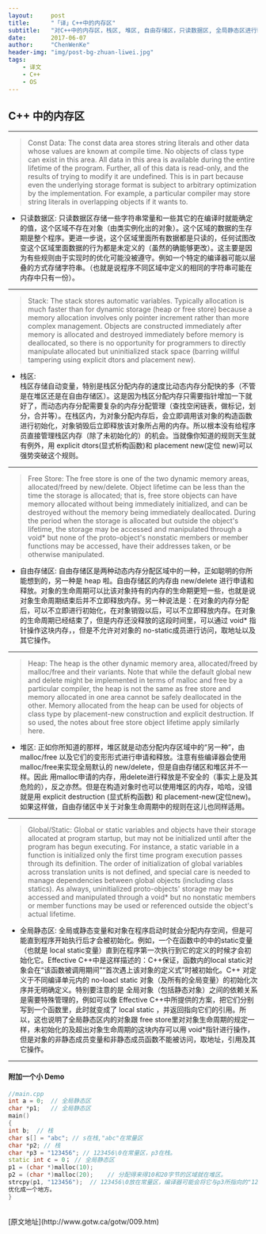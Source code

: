 ```yaml
---
layout:     post
title:      "「译」C++中的内存区"
subtitle:   "对C++中的内存区，栈区, 堆区, 自由存储区，只读数据区, 全局静态区进行较详细的辨析。"
date:       2017-06-07
author:     "ChenWenKe"
header-img: "img/post-bg-zhuan-liwei.jpg"
tags:
    - 译文
    - C++
    - OS
---
```


## C++ 中的内存区

---

> Const Data: The const data area stores string literals and other data whose values are known at compile time.  No objects of class type can exist in this area.  All data in this area is available during the entire lifetime of the program. Further, all of this data is read-only, and the results of trying to modify it are undefined. This is in part because even the underlying storage format is subject to arbitrary optimization by the implementation.  For example, a particular compiler may store string literals in overlapping objects if it wants to.

- 只读数据区: 
只读数据区存储一些字符串常量和一些其它的在编译时就能确定的值，这个区域不存在对象（由类实例化出的对象）。这个区域的数据的生存期是整个程序。更进一步说，这个区域里面所有数据都是只读的，任何试图改变这个区域里面数据的行为都是未定义的（虽然的确能够更改）。这主要是因为有些规则由于实现时的优化可能没被遵守。例如一个特定的编译器可能以层叠的方式存储字符串。（也就是说程序不同区域中定义的相同的字符串可能在内存中只有一份）。

--- 

> Stack: The stack stores automatic variables. Typically allocation is much faster than for dynamic storage (heap or free store) because a memory allocation involves only pointer increment rather than more complex management.  Objects are constructed immediately after memory is allocated and destroyed immediately before memory is deallocated, so there is no opportunity for programmers to directly manipulate allocated but uninitialized stack space (barring willful tampering using explicit dtors and placement new).

- 栈区:      
栈区存储自动变量，特别是栈区分配内存的速度比动态内存分配快的多（不管是在堆区还是在自由存储区）。这是因为栈区分配内存只需要指针增加一下就好了，而动态内存分配需要复杂的内存分配管理（查找空闲链表，做标记，划分，合并等）。在栈区内，为对象分配内存后，会立即调用该对象的构造函数进行初始化，对象销毁后立即释放该对象所占用的内存。所以根本没有给程序员直接管理栈区内存（除了未初始化的）的机会。当就像你知道的规则天生就有例外，用 explicit dtors(显式析构函数)和 placement new(定位 new)可以强势突破这个规则。 

---

> Free Store: The free store is one of the two dynamic memory areas, allocated/freed by new/delete.  Object lifetime can be less than the time the storage is allocated; that is, free store objects can have memory allocated without being immediately initialized, and can be destroyed without the memory being immediately deallocated.  During the period when the storage is allocated but outside the object's lifetime, the storage may be accessed and manipulated through a void* but none of the proto-object's nonstatic members or member functions may be accessed, have their addresses taken, or be otherwise manipulated.

- 自由存储区: 
自由存储区是两种动态内存分配区域中的一种，正如聪明的你所能想到的，另一种是 heap 啦。自由存储区的内存由 new/delete 进行申请和释放。对象的生命周期可以比该对象持有的内存的生命期更短一些，也就是说对象生命周期结束后并不立即释放内存。另一种说法是：在对象的内存分配后，可以不立即进行初始化，在对象销毁以后，可以不立即释放内存。在对象的生命周期已经结束了，但是内存还没释放的这段时间里，可以通过 void* 指针操作这块内存，，但是不允许对对象的 no-static成员进行访问，取地址以及其它操作。

---

> Heap: The heap is the other dynamic memory area, allocated/freed by malloc/free and their variants.  Note that while the default global new and delete might be implemented in terms of malloc and free by a particular compiler, the heap is not the same as free store and memory allocated in one area cannot be safely deallocated in the other. Memory allocated from the heap can be used for objects of class type by placement-new construction and explicit destruction.  If so used, the notes about free store object lifetime apply similarly here.

- 堆区: 
正如你所知道的那样，堆区就是动态分配内存区域中的“另一种”，由 malloc/free 以及它们的变形形式进行申请和释放。注意有些编译器会使用 malloc/free来实现全局默认的 new/delete，但是自由存储区和堆区并不一样。因此 用malloc申请的内存，用delete进行释放是不安全的（事实上是及其危险的），反之亦然。但是在构造对象时也可以使用堆区的内存，哈哈，没错就是用 explicit destruction (显式析构函数) 和 placement-new(定位new)。如果这样做，自由存储区中关于对象生命周期中的规则在这儿也同样适用。 

---

> Global/Static: Global or static variables and objects have their storage allocated at program startup, but may not be initialized until after the program has begun executing.  For instance, a static variable in a function is initialized only the first time program execution passes through its definition.  The order of initialization of global variables across translation units is not defined, and special care is needed to manage dependencies between global objects (including class statics).  As always, uninitialized proto-objects' storage may be accessed and manipulated through a void* but no nonstatic members or member functions may be used or referenced outside the object's actual lifetime.

- 全局静态区: 
全局或静态变量和对象在程序启动时就会分配内存空间，但是可能直到程序开始执行后才会被初始化。例如，一个在函数中的中的static变量（也就是 local static变量）直到在程序第一次执行到它的定义的时候才会初始化它。Effective C++中是这样描述的：C++保证，函数内的local static对象会在“该函数被调用期间”“首次遇上该对象的定义式”时被初始化。C++ 对定义于不同编译单元内的 no-loacl static 对象（及所有的全局变量）的初始化次序并无明确定义。特别要注意的是 全局对象（包括静态对象）之间的依赖关系是需要特殊管理的，例如可以像 Effective C++中所提供的方案，把它们分别写到一个函数里，此时就变成了 local static ，并返回指向它们的引用。所以，这也说明了全局静态区内的对象跟 free store里对对象生命周期的规定一样，未初始化的及超出对象生命周期的这块内存可以用 void*指针进行操作，但是对象的非静态成员变量和非静态成员函数不能被访问，取地址，引用及其它操作。

---

#### 附加一个小 Demo

```cpp
//main.cpp
int a = 0; 	// 全局静态区 
char *p1; 	// 全局静态区
main()
{
int b; 	// 栈
char s[] = "abc"; // s在栈,"abc"在常量区
char *p2; // 栈
char *p3 = "123456"; // 123456\0在常量区，p3在栈。
static int c = 0； // 全局静态区
p1 = (char *)malloc(10);
p2 = (char *)malloc(20); 	// 分配得来得10和20字节的区域就在堆区。
strcpy(p1, "123456");  // 123456\0放在常量区，编译器可能会将它与p3所指向的"123456"
优化成一个地方。
}

```

<br/>
[原文地址](http://www.gotw.ca/gotw/009.htm)
<br/>